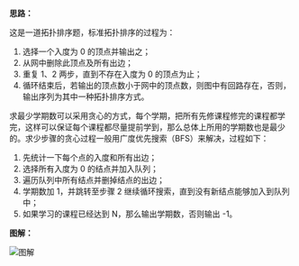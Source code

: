 **思路：**

这是一道拓扑排序题，标准拓扑排序的过程为：

1. 选择一个入度为 0 的顶点并输出之；
2. 从网中删除此顶点及所有出边；
3. 重复 1、2 两步，直到不存在入度为 0 的顶点为止；
4. 循环结束后，若输出的顶点数小于网中的顶点数，则图中有回路存在，否则，输出序列为其中一种拓扑排序方式。

求最少学期数可以采用贪心的方式，每个学期，把所有先修课程修完的课程都学完，这样可以保证每个课程都尽量提前学到，那么总体上所用的学期数也是最少的。求少步骤的贪心过程一般用广度优先搜索（BFS）来解决，过程如下：

1. 先统计一下每个点的入度和所有出边；
2. 选择所有入度为 0 的结点并加入队列；
3. 遍历队列中所有结点并删掉结点的出边；
4. 学期数加 1，并跳转至步骤 2 继续循环搜索，直到没有新结点能够加入到队列中；
5. 如果学习的课程已经达到 N，那么输出学期数，否则输出 -1。

**图解：**

![图解](http://qiniu.wenyuetech.cn/1136-1.gif)

